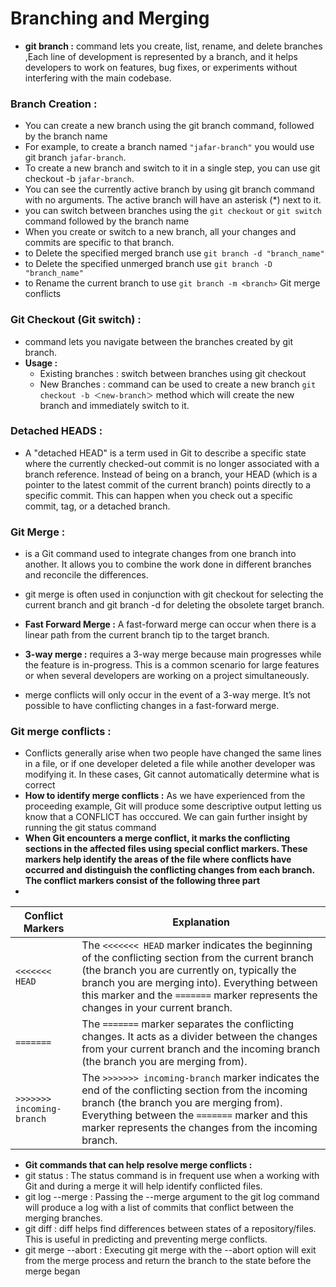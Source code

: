 #  Branching and Merging 
- **git branch :**  command lets you create, list, rename, and delete branches ,Each line of development is represented by a branch, and it helps developers to work on features, bug fixes, or experiments without interfering with the main codebase.

### Branch Creation :
- You can create a new branch using the git branch command, followed by the branch name 
- For example, to create a branch named `"jafar-branch"` you would use git branch `jafar-branch`.
 - To create a new branch and switch to it in a single step, you can use git checkout -b `jafar-branch`.
 - You can see the currently active branch by using git branch command with no arguments. The active branch will have an asterisk (*) next to it.
- you can switch between branches using the `git checkout` or `git switch` command followed by the branch name
- When you create or switch to a new branch, all your changes and commits are specific to that branch.
- to Delete the specified merged branch use `git branch -d "branch_name"`
- to Delete the specified unmerged branch use `git branch -D "branch_name"`
- to Rename the current branch to use `git branch -m <branch>`
Git merge conflicts
### Git Checkout (Git switch) :
-  command lets you navigate between the branches created by git branch.
- **Usage :**
    - Existing branches : switch between  branches using git checkout
    - New Branches : command can be used to create a new branch `git checkout -b ＜new-branch＞` method which will create the new branch and immediately switch to it. 

### Detached HEADS : 
- A "detached HEAD" is a term used in Git to describe a specific state where the currently checked-out commit is no longer associated with a branch reference. Instead of being on a branch, your HEAD (which is a pointer to the latest commit of the current branch) points directly to a specific commit. This can happen when you check out a specific commit, tag, or a detached branch.
### Git Merge :
-  is a Git command used to integrate changes from one branch into another. It allows you to combine the work done in different branches and reconcile the differences. 
- git merge is often used in conjunction with git checkout for selecting the current branch and git branch -d for deleting the obsolete target branch.

- **Fast Forward Merge :** A fast-forward merge can occur when there is a linear path from the current branch tip to the target branch.
- **3-way merge :** requires a 3-way merge because main progresses while the feature is in-progress. This is a common scenario for large features or when several developers are working on a project simultaneously.
- merge conflicts will only occur in the event of a 3-way merge. It’s not possible to have conflicting changes in a fast-forward merge. 

### Git merge conflicts : 
- Conflicts generally arise when two people have changed the same lines in a file, or if one developer deleted a file while another developer was modifying it. In these cases, Git cannot automatically determine what is correct
- **How to identify merge conflicts :**  As we have experienced from the proceeding example, Git will produce some descriptive output letting us know that a CONFLICT has occcured. We can gain further insight by running the git status command
 - **When Git encounters a merge conflict, it marks the conflicting sections in the affected files using special conflict markers. These markers help identify the areas of the file where conflicts have occurred and distinguish the conflicting changes from each branch. The conflict markers consist of the following three part**
 - 
 | Conflict Markers    |    Explanation                                                                                           |
|----------------------|-------------------------------------------------------------------------------------------------------------------------------------------------------------------------------------------------------------------------------------------------------------------------------------------------------|
| `<<<<<<< HEAD`       | The `<<<<<<< HEAD` marker indicates the beginning of the conflicting section from the current branch (the branch you are currently on, typically the branch you are merging into). Everything between this marker and the `=======` marker represents the changes in your current branch.                |
| `=======`            | The `=======` marker separates the conflicting changes. It acts as a divider between the changes from your current branch and the incoming branch (the branch you are merging from).                                                                                                               |
| `>>>>>>> incoming-branch` | The `>>>>>>> incoming-branch` marker indicates the end of the conflicting section from the incoming branch (the branch you are merging from). Everything between the `=======` marker and this marker represents the changes from the incoming branch.                                                   |

- **Git commands that can help resolve merge conflicts :**
 - git status : The status command is in frequent use when a working with Git and during a merge it will help identify conflicted files.
 - git log --merge : Passing the --merge argument to the git log command will produce a log with a list of commits that conflict between the merging branches.
 - git diff : diff helps find differences between states of a repository/files. This is useful in predicting and preventing merge conflicts.
 - git merge --abort : Executing git merge with the --abort option will exit from the merge process and return the branch to the state before the merge began
